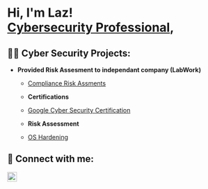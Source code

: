 <h1>Hi, I'm Laz! <br/><a  <a href="https://www.linkedin.com/in/lazaro-denis-cybersecurity/">Cybersecurity Professional</a>, 

<h2>👨‍💻 Cyber Security Projects:</h2>

- <b>Provided Risk Assesment to independant company (LabWork)</b>
  - [Compliance Risk Assments](https://github.com/ldenis001/Botium-Toys-Audit/tree/main)
 
  - <b>Certifications</b>
  - [Google Cyber Security Certification](https://github.com/ldenis001/LazCyber/blob/main/Cyber%20Security%20Certificate.pdf)

  - <b>Risk Assessment</b>
  - [OS Hardening](https://github.com/ldenis001/OS-Hardening)
    
<h2> 🤳 Connect with me:</h2>

[<img align="left" alt="LazCyber | LinkedIn" width="22px" src="https://cdn.jsdelivr.net/npm/simple-icons@v3/icons/linkedin.svg" />][linkedin]

[linkedin]: https://www.linkedin.com/in/lazaro-denis-cybersecurity/
